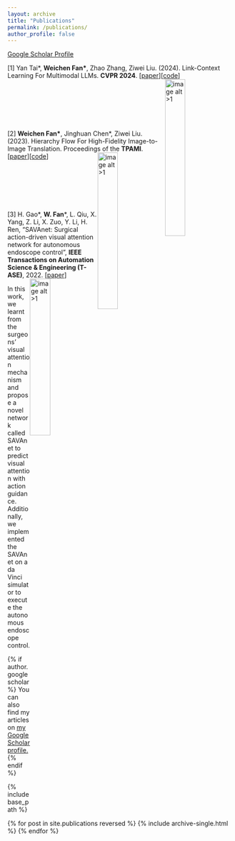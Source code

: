 ```yaml
---
layout: archive
title: "Publications"
permalink: /publications/
author_profile: false
---
```

<style>
img[alt$=">1"] {
  float: right;
  width: 30%;
}
</style>

[Google Scholar Profile](https://scholar.google.com/citations?view_op=list_works&hl=zh-CN&user=ORlELG8AAAAJ)

[1] Yan Tai\*, **Weichen Fan\***, Zhao Zhang, Ziwei Liu. (2024). Link-Context Learning For Multimodal LLMs. **CVPR 2024**. [[paper](https://weichenfan.github.io/Weichen//files/Link_Context_Learning_in_Multimodal_LLMs.pdf)][[code](https://github.com/isekai-portal/Link-Context-Learning)]
![image alt >1](https://weichenfan.github.io/Weichen//images/LCL.png)

<br>
<br>
<br>
<br>
<br>

[2] **Weichen Fan\***, Jinghuan Chen\*, Ziwei Liu. (2023). Hierarchy Flow For High-Fidelity Image-to-Image Translation. Proceedings of the **TPAMI**. [[paper](https://weichenfan.github.io/Weichen//files/Hierarchy_Flow_For_High_Fidelity_Image_to_Image_Translation.pdf)][[code](https://github.com/WeichenFan/HierarchyFlow)]
![image alt >1](https://weichenfan.github.io/Weichen//images/HF.png)

<br>
<br>
<br>
<br>
<br>

[3] H. Gao\*, **W. Fan**\*, L. Qiu, X. Yang, Z. Li, X. Zuo, Y. Li, H. Ren, “SAVAnet: Surgical action-driven visual attention network for autonomous endoscope control”, **IEEE Transactions on Automation Science & Engineering (T-ASE)**, 2022. [[paper](https://ieeexplore.ieee.org/document/9895213)]
![image alt >1](https://weichenfan.github.io/Weichen//images/SAVA.png)

In this work, we learnt from the surgeons’ visual attention mechanism and propose a novel network called SAVAnet to predict visual attention with action guidance. Additionally, we implemented the SAVAnet on a da Vinci simulator to execute the autonomous endoscope control.


<!-- [4] **Fan W**, Chen J, Ma J, et al. StyleFlow For Content-Fixed Image to Image Translation[J]. arXiv preprint arXiv:2207.01909, 2022.
![image alt >1](https://weichenfan.github.io/Weichen//images/StyleFLow.png)
[[paper](https://arxiv.org/pdf/2207.01909.pdf)] [[code](https://github.com/weepiess/StyleFlow-Content-Fixed-I2I)]

<br>
<br>
<br>
<br>

[5] **Fan W**, Yang Y, Qiu K, et al. InvNorm: Domain Generalization for Object Detection in Gastrointestinal Endoscopy[J]. arXiv preprint arXiv:2205.02842, 2022.
![image alt >1](https://weichenfan.github.io/Weichen//images/Inv.png)
[[paper](https://arxiv.org/pdf/2205.02842.pdf)] -->



{% if author.googlescholar %}
  You can also find my articles on <u><a href="{{author.googlescholar}}">my Google Scholar profile</a>.</u>
{% endif %}

{% include base_path %}

{% for post in site.publications reversed %}
  {% include archive-single.html %}
{% endfor %}
